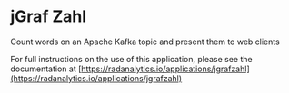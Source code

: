 # jGraf Zahl

Count words on an Apache Kafka topic and present them to web clients

For full instructions on the use of this application, please see the
documentation at
[https://radanalytics.io/applications/jgrafzahl](https://radanalytics.io/applications/jgrafzahl)
